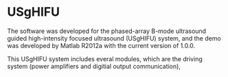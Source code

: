 # USgHIFU
The software was developed for the phased-array B-mode ultrasound guided high-intensity focused ultrasound (USgHIFU) system, and the demo was developed by Matlab R2012a with the current version of 1.0.0.

This USgHIFU system includes everal modules, which are the driving system (power amplifiers and digitial output communication), 
